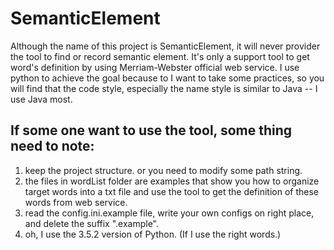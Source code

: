 # SemanticElement

Although the name of this project is SemanticElement, it will never provider the tool to find or record semantic element.
It's only a support tool to get word's definition by using Merriam-Webster official web service.
I use python to achieve the goal because to I want to take some practices, so you will find that the code style,
especially the name style is similar to Java -- I use Java most.

## If some one want to use the tool, some thing need to note:
1.  keep the project structure. or you need to modify some path string.
2.  the files in wordList folder are examples that show you how to organize target words into a txt file and use the tool to get the definition of these words from web service.
3.  read the config.ini.example file, write your own configs on right place, and delete the suffix ".example".
4.  oh, I use the 3.5.2 version of Python. (If I use the right words.)